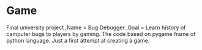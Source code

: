 # Game
Final university project
,Name = Bug Debugger
,Goal = Learn history of camputer bugs to players by gaming.
The code based on pygame frame of python language.
Just a first attempt at creating a game.

